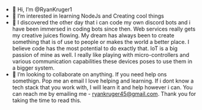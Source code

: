 - 👋 Hi, I’m @RyanKruger1
- 👀 I’m interested in learning NodeJs and Creating cool things
- 🌱 I discovered the other day that i can code my own discord bots and i have been immersed in coding bots since then. Web services really gets my creative juices flowing. My dream has always been to create something that is of use to people or makes the world a better place. I believe code has the most potential to do exactly that. IoT is a big passion of mine as well. I really like playing with micro-controllers and various communication capabilities these devices poses to use them in a bigger system.
- 💞️ I’m looking to collaborate on anything. If you need help ons somethign. Pop me an email I love helping and learning. If i dont know a tech stack that you work with, I will learn
it and help however i can.
You can reach me by emailing me - ryankruger45@gmail.com. Thank you for taking the time to read this. 
